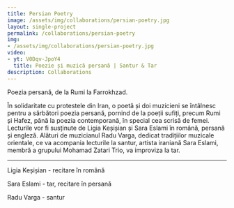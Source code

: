 ```yaml
---
title: Persian Poetry
image: /assets/img/collaborations/persian-poetry.jpg
layout: single-project
permalink: /collaborations/persian-poetry
img: 
- /assets/img/collaborations/persian-poetry.jpg
video: 
- yt: V0Dqv-JpoY4
  title: Poezie și muzică persană | Santur & Tar
description: Collaborations
---
```


Poezia persană, de la Rumi la Farrokhzad.

În solidaritate cu protestele din Iran, o poetă și doi muzicieni se întâlnesc pentru a sărbători poezia persană, pornind de la poeții sufiți, precum Rumi și Hafez, până la poezia contemporană, în special cea scrisă de femei. Lecturile vor fi susținute de Ligia Keșișian și Sara Eslami în română, persană și engleză. Alături de muzicianul Radu Varga, dedicat tradițiilor muzicale orientale, ce va acompania lecturile la santur, artista iraniană Sara Eslami, membră a grupului Mohamad Zatari Trio, va improviza la tar.

----

Ligia Keșișian - recitare în română

Sara Eslami - tar, recitare în persană

Radu Varga - santur
